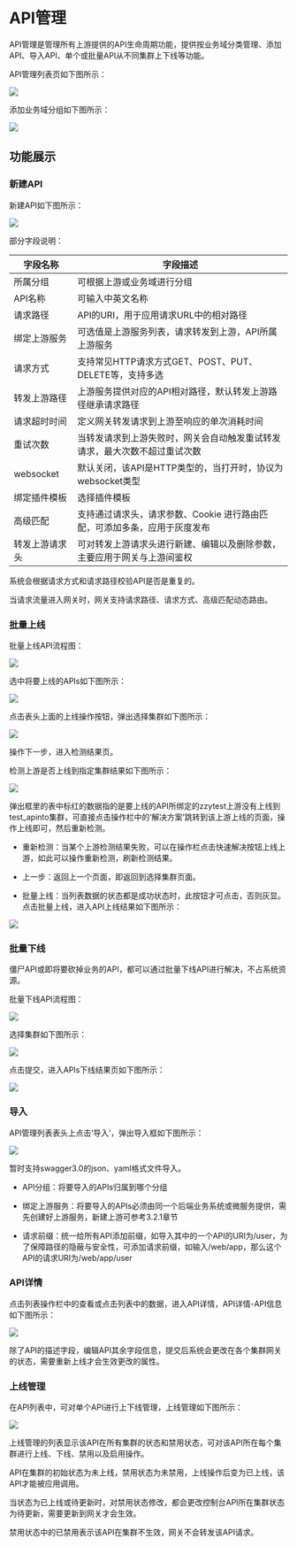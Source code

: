 # API管理

API管理是管理所有上游提供的API生命周期功能，提供按业务域分类管理、添加API、导入API、单个或批量API从不同集群上下线等功能。 

API管理列表页如下图所示：

![](http://data.eolinker.com/course/HSwUKwD38798b2fcdcbb9dd34f88d4a1af84a0b2b820acf.png)

添加业务域分组如下图所示：

![](http://data.eolinker.com/course/Qcmu8Wu8282d6de6b5ce60f93dc56ddc4e38d3b176fd9aa.png)
## 功能展示
### 新建API

新建API如下图所示：

![](http://data.eolinker.com/course/3ZJpj6A19ceb2e50b84644c20bec33ea8db867cf7e1c324.gif)

部分字段说明：

| 字段名称      | 字段描述                                     |
|-----------|------------------------------------------|
| 所属分组      | 可根据上游或业务域进行分组                            |
| API名称     | 可输入中英文名称                                 |
| 请求路径      | API的URI，用于应用请求URL中的相对路径                  |
| 绑定上游服务    | 可选值是上游服务列表，请求转发到上游，API所属上游服务             |
| 请求方式      | 支持常见HTTP请求方式GET、POST、PUT、DELETE等，支持多选    |
| 转发上游路径    | 上游服务提供对应的API相对路径，默认转发上游路径继承请求路径          |
| 请求超时时间    | 定义网关转发请求到上游至响应的单次消耗时间                    |
| 重试次数      | 当转发请求到上游失败时，网关会自动触发重试转发请求，最大次数不超过重试次数    |
| websocket | 默认关闭，该API是HTTP类型的，当打开时，协议为websocket类型    |
| 绑定插件模板 | 选择插件模板    |
| 高级匹配      | 支持通过请求头，请求参数、Cookie 进行路由匹配，可添加多条，应用于灰度发布 |
| 转发上游请求头   | 可对转发上游请求头进行新建、编辑以及删除参数，主要应用于网关与上游间鉴权     |

系统会根据请求方式和请求路径校验API是否是重复的。

当请求流量进入网关时，网关支持请求路径、请求方式、高级匹配动态路由。

### 批量上线
批量上线API流程图：

![](http://data.eolinker.com/course/jHKp2kP2505ca3786abb247c4c6bf364276e88993b0a57c.png)

选中将要上线的APIs如下图所示：

![](http://data.eolinker.com/course/YdIRY2Vcacbc479c16088560511b34a2eb9573acc113056.png)

点击表头上面的上线操作按钮，弹出选择集群如下图所示：

![](http://data.eolinker.com/course/NWkurV7f429f5fc94e001c117ead520a15d6e3b365fcd8e.png)

操作下一步，进入检测结果页。

检测上游是否上线到指定集群结果如下图所示：

![](http://data.eolinker.com/course/Q28cGZl93bb31c8402cc2122f832657a58e105ab50793f3.png)

弹出框里的表中标红的数据指的是要上线的API所绑定的zzytest上游没有上线到test_apinto集群，可直接点击操作栏中的‘解决方案’跳转到该上游上线的页面，操作上线即可，然后重新检测。

* 重新检测：当某个上游检测结果失败，可以在操作栏点击快速解决按钮上线上游，如此可以操作重新检测，刷新检测结果。

* 上一步：返回上一个页面，即返回到选择集群页面。

* 批量上线：当列表数据的状态都是成功状态时，此按钮才可点击，否则灰显。点击批量上线，进入API上线结果如下图所示：

![](http://data.eolinker.com/course/vk5y7CR3b5e12448d2142b25eae536c84e155666b08d393.png)

### 批量下线
僵尸API或即将要砍掉业务的API，都可以通过批量下线API进行解决，不占系统资源。
  
批量下线API流程图：

![](http://data.eolinker.com/course/6qvveTVad054cd6fb44f88355933b8fc2d140e6bda86b26.png)
  
选择集群如下图所示：

![](http://data.eolinker.com/course/iTCF92iddd9c013462bf716077860b6420f054be87ec1ac.png)

点击提交，进入APIs下线结果页如下图所示：

![](http://data.eolinker.com/course/hY8MUeQacdebf50d625ef3819f5d34e1af1ee1543d49f77.png)
### 导入
  
API管理列表表头上点击‘导入’，弹出导入框如下图所示：

![](http://data.eolinker.com/course/q1qw5cG983bc8d98fa0b93ba5dcb1916539f7f21ae989f3.png)

暂时支持swagger3.0的json、yaml格式文件导入。
* API分组：将要导入的APIs归属到哪个分组

* 绑定上游服务：将要导入的APIs必须由同一个后端业务系统或微服务提供，需先创建好上游服务，新建上游可参考3.2.1章节

* 请求前缀：统一给所有API添加前缀，如导入其中的一个API的URI为/user，为了保障路径的隐蔽与安全性，可添加请求前缀，如输入/web/app，那么这个API的请求URI为/web/app/user

### API详情
  
点击列表操作栏中的查看或点击列表中的数据，进入API详情，API详情-API信息如下图所示：

![](http://data.eolinker.com/course/SvBvjyY071a54a84545613467f4861d6fa19255f854f85e.png)

除了API的描述字段，编辑API其余字段信息，提交后系统会更改在各个集群网关的状态，需要重新上线才会生效更改的属性。

### 上线管理
在API列表中，可对单个API进行上下线管理，上线管理如下图所示：

![](http://data.eolinker.com/course/xCCHVjmf7a2a3d2cc586cdb4a060a0b1931fcadfbf48fe0.png)

上线管理的列表显示该API在所有集群的状态和禁用状态，可对该API所在每个集群进行上线、下线、禁用以及启用操作。

API在集群的初始状态为未上线，禁用状态为未禁用，上线操作后变为已上线，该API才能被应用调用。

当状态为已上线或待更新时，对禁用状态修改，都会更改控制台API所在集群状态为待更新，需要更新到网关才会生效。

禁用状态中的已禁用表示该API在集群不生效，网关不会转发该API请求。

